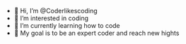 - 👋 Hi, I’m @Coderlikescoding
- 👀 I’m interested in coding
- 🌱 I’m currently learning how to code
- 👋 My goal is to be an expert coder and reach new hights
